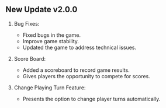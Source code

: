 ## New Update v2.0.0
1. Bug Fixes:
   - Fixed bugs in the game.
   - Improve game stability.
   - Updated the game to address technical issues.

2. Score Board:
   - Added a scoreboard to record game results.
   - Gives players the opportunity to compete for scores.

3. Change Playing Turn Feature:
   - Presents the option to change player turns automatically.
